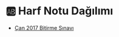 # 🆎 Harf Notu Dağılımı

<!--YPackage.YGitbookIntegration-tarafından-otomatik-oluşturulmuştur-->

- [Çan 2017 Bitirme Sınavı](%C3%87an%202017%20Bitirme%20S%C4%B1nav%C4%B1.png)

<!--YPackage.YGitbookIntegration-tarafından-otomatik-oluşturulmuştur-->
